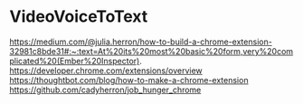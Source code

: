 # VideoVoiceToText
https://medium.com/@julia.herron/how-to-build-a-chrome-extension-32981c8bde31#:~:text=At%20its%20most%20basic%20form,very%20complicated%20(Ember%20Inspector).
https://developer.chrome.com/extensions/overview
https://thoughtbot.com/blog/how-to-make-a-chrome-extension
https://github.com/cadyherron/job_hunger_chrome
